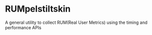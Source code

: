 # RUMpelstiltskin

A general utility to collect RUM(Real User Metrics) using the timing and performance APIs
